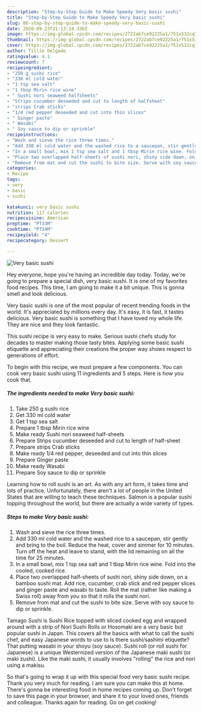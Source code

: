 ```yaml
---
description: "Step-by-Step Guide to Make Speedy Very basic sushi"
title: "Step-by-Step Guide to Make Speedy Very basic sushi"
slug: 86-step-by-step-guide-to-make-speedy-very-basic-sushi
date: 2020-09-23T21:13:14.336Z
image: https://img-global.cpcdn.com/recipes/2722ab7ce92225a1/751x532cq70/very-basic-sushi-recipe-main-photo.jpg
thumbnail: https://img-global.cpcdn.com/recipes/2722ab7ce92225a1/751x532cq70/very-basic-sushi-recipe-main-photo.jpg
cover: https://img-global.cpcdn.com/recipes/2722ab7ce92225a1/751x532cq70/very-basic-sushi-recipe-main-photo.jpg
author: Tillie Delgado
ratingvalue: 4.1
reviewcount: 7
recipeingredient:
- "250 g sushi rice"
- "330 ml cold water"
- "1 tsp sea salt"
- "1 tbsp Mirin rice wine"
- " Sushi nori seaweed halfsheets"
- "Strips cucumber deseeded and cut to length of halfsheet"
- "strips Crab sticks"
- "1/4 red pepper deseeded and cut into thin slices"
- " Ginger paste"
- " Wasabi"
- " Soy sauce to dip or sprinkle"
recipeinstructions:
- "Wash and sieve the rice three times."
- "Add 330 ml cold water and the washed rice to a saucepan, stir gently and bring to the boil. Reduce the heat, cover and simmer for 10 minutes. Turn off the heat and leave to stand, with the lid remaining on all the time for 25 minutes."
- "In a small bowl, mix 1 tsp sea salt and 1 tbsp Mirin rice wine. Fold into the cooled, cooked rice."
- "Place two overlapped half-sheets of sushi nori, shiny side down, on a bamboo sushi mat. Add rice, cucumber, crab stick and red pepper slices and ginger paste and wasabi to taste. Roll the mat (rather like making a Swiss roll) away from you so that it rolls the sushi nori."
- "Remove from mat and cut the sushi to bite size. Serve with soy sauce to dip or sprinkle."
categories:
- Recipe
tags:
- very
- basic
- sushi

katakunci: very basic sushi 
nutrition: 117 calories
recipecuisine: American
preptime: "PT33M"
cooktime: "PT34M"
recipeyield: "4"
recipecategory: Dessert

---
```



![Very basic sushi](https://img-global.cpcdn.com/recipes/2722ab7ce92225a1/751x532cq70/very-basic-sushi-recipe-main-photo.jpg)

Hey everyone, hope you're having an incredible day today. Today, we're going to prepare a special dish, very basic sushi. It is one of my favorites food recipes. This time, I am going to make it a bit unique. This is gonna smell and look delicious.

Very basic sushi is one of the most popular of recent trending foods in the world. It's appreciated by millions every day. It's easy, it is fast, it tastes delicious. Very basic sushi is something that I have loved my whole life. They are nice and they look fantastic.

This sushi recipe is very easy to make. Serious sushi chefs study for decades to master making those tasty bites. Applying some basic sushi etiquette and appreciating their creations the proper way shows respect to generations of effort.


To begin with this recipe, we must prepare a few components. You can cook very basic sushi using 11 ingredients and 5 steps. Here is how you cook that.

<!--inarticleads1-->

##### The ingredients needed to make Very basic sushi:

1. Take 250 g sushi rice
1. Get 330 ml cold water
1. Get 1 tsp sea salt
1. Prepare 1 tbsp Mirin rice wine
1. Make ready  Sushi nori seaweed half-sheets
1. Prepare Strips cucumber deseeded and cut to length of half-sheet
1. Prepare strips Crab sticks
1. Make ready 1/4 red pepper, deseeded and cut into thin slices
1. Prepare  Ginger paste
1. Make ready  Wasabi
1. Prepare  Soy sauce to dip or sprinkle


Learning how to roll sushi is an art. As with any art form, it takes time and lots of practice. Unfortunately, there aren&#39;t a lot of people in the United States that are willing to teach these techniques. Salmon is a popular sushi topping throughout the world, but there are actually a wide variety of types. 

<!--inarticleads2-->

##### Steps to make Very basic sushi:

1. Wash and sieve the rice three times.
1. Add 330 ml cold water and the washed rice to a saucepan, stir gently and bring to the boil. Reduce the heat, cover and simmer for 10 minutes. Turn off the heat and leave to stand, with the lid remaining on all the time for 25 minutes.
1. In a small bowl, mix 1 tsp sea salt and 1 tbsp Mirin rice wine. Fold into the cooled, cooked rice.
1. Place two overlapped half-sheets of sushi nori, shiny side down, on a bamboo sushi mat. Add rice, cucumber, crab stick and red pepper slices and ginger paste and wasabi to taste. Roll the mat (rather like making a Swiss roll) away from you so that it rolls the sushi nori.
1. Remove from mat and cut the sushi to bite size. Serve with soy sauce to dip or sprinkle.


Tamago Sushi is Sushi Rice topped with sliced cooked egg and wrapped around with a strip of Nori Sushi Rolls or Hosomaki are a very basic but popular sushi in Japan. This covers all the basics with what to call the sushi chef, and easy Japanese words to use to Is there sushi/sashimi etiquette? That putting wasabi in your shoyu (soy sauce). Sushi roll (or roll sushi for Japanese) is a unique Westernized version of the Japanese maki sushi (or maki zushi). Like the maki sushi, it usually involves &#34;rolling&#34; the rice and nori using a makisu. 

So that's going to wrap it up with this special food very basic sushi recipe. Thank you very much for reading. I am sure you can make this at home. There's gonna be interesting food in home recipes coming up. Don't forget to save this page in your browser, and share it to your loved ones, friends and colleague. Thanks again for reading. Go on get cooking!
